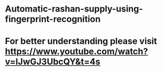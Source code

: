 # Automatic-rashan-supply-using-fingerprint-recognition
# For better understanding please visit https://www.youtube.com/watch?v=IJwGJ3UbcQY&t=4s
